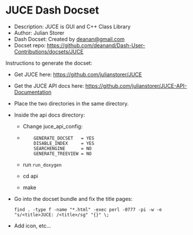 JUCE Dash Docset
=======================

* Description: JUCE is GUI and C++ Class Library
* Author: Julian Storer
* Dash Docset: Created by deanan@gmail.com
* Docset repo: https://github.com/deanand/Dash-User-Contributions/docsets/JUCE

Instructions to generate the docset:

* Get JUCE here: https://github.com/julianstorer/JUCE
* Get the JUCE API docs here: https://github.com/julianstorer/JUCE-API-Documentation
* Place the two directories in the same directory.
* Inside the api docs directory:
  * Change juce_api_config:
  * 
    ```
        GENERATE_DOCSET   = YES
        DISABLE_INDEX     = YES 
        SEARCHENGINE      = NO
        GENERATE_TREEVIEW = NO
    ```

  * run `run_doxygen`
  * cd api
  * make
* Go into the docset bundle and fix the title pages:

     ```
     find . -type f -name "*.html" -exec perl -0777 -pi -w -e "s/<title>JUCE: /<title>/sg" "{}" \;
     ```
* Add icon, etc...
